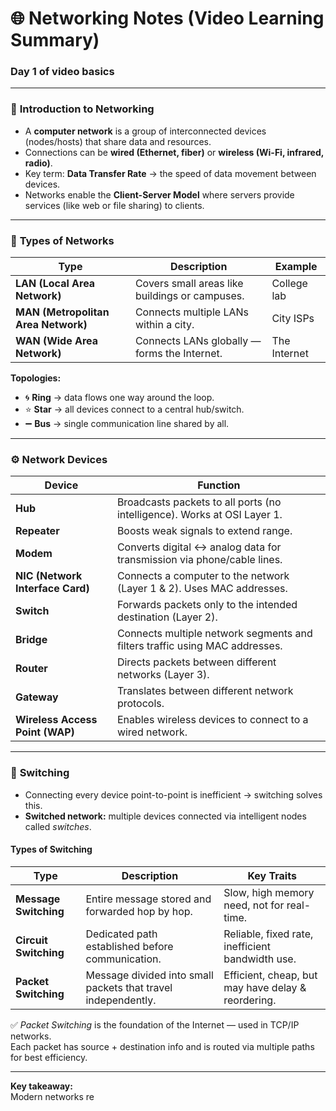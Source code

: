 # 🌐 Networking Notes (Video Learning Summary)
### Day 1 of video basics

---

### 🧩 **Introduction to Networking**
- A **computer network** is a group of interconnected devices (nodes/hosts) that share data and resources.
- Connections can be **wired (Ethernet, fiber)** or **wireless (Wi-Fi, infrared, radio)**.
- Key term: **Data Transfer Rate** → the speed of data movement between devices.
- Networks enable the **Client-Server Model** where servers provide services (like web or file sharing) to clients.

---

### 🧭 **Types of Networks**
| Type | Description | Example |
|------|--------------|----------|
| **LAN (Local Area Network)** | Covers small areas like buildings or campuses. | College lab |
| **MAN (Metropolitan Area Network)** | Connects multiple LANs within a city. | City ISPs |
| **WAN (Wide Area Network)** | Connects LANs globally — forms the Internet. | The Internet |

**Topologies:**
- 🌀 **Ring** → data flows one way around the loop.  
- ⭐ **Star** → all devices connect to a central hub/switch.  
- ➖ **Bus** → single communication line shared by all.

---

### ⚙️ **Network Devices**
| Device | Function |
|--------|-----------|
| **Hub** | Broadcasts packets to all ports (no intelligence). Works at OSI Layer 1. |
| **Repeater** | Boosts weak signals to extend range. |
| **Modem** | Converts digital ↔ analog data for transmission via phone/cable lines. |
| **NIC (Network Interface Card)** | Connects a computer to the network (Layer 1 & 2). Uses MAC addresses. |
| **Switch** | Forwards packets only to the intended destination (Layer 2). |
| **Bridge** | Connects multiple network segments and filters traffic using MAC addresses. |
| **Router** | Directs packets between different networks (Layer 3). |
| **Gateway** | Translates between different network protocols. |
| **Wireless Access Point (WAP)** | Enables wireless devices to connect to a wired network. |

---

### 🔄 **Switching**
- Connecting every device point-to-point is inefficient → switching solves this.  
- **Switched network:** multiple devices connected via intelligent nodes called *switches*.  

#### Types of Switching
| Type | Description | Key Traits |
|------|--------------|-------------|
| **Message Switching** | Entire message stored and forwarded hop by hop. | Slow, high memory need, not for real-time. |
| **Circuit Switching** | Dedicated path established before communication. | Reliable, fixed rate, inefficient bandwidth use. |
| **Packet Switching** | Message divided into small packets that travel independently. | Efficient, cheap, but may have delay & reordering. |

✅ *Packet Switching* is the foundation of the Internet — used in TCP/IP networks.  
Each packet has source + destination info and is routed via multiple paths for best efficiency.

---

**Key takeaway:**  
Modern networks re

